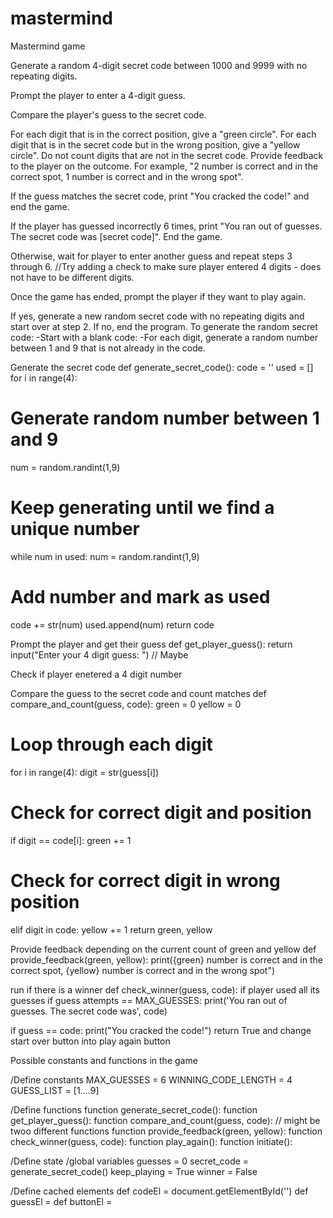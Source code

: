 # mastermind
Mastermind game 

Generate a random 4-digit secret code between 1000 and 9999 with no repeating digits.

Prompt the player to enter a 4-digit guess.

Compare the player's guess to the secret code.

For each digit that is in the correct position, give a "green circle".
For each digit that is in the secret code but in the wrong position, give a "yellow circle".
Do not count digits that are not in the secret code.
Provide feedback to the player on the outcome. For example, "2 number is correct and in the correct spot, 1 number is correct and in the wrong spot".

If the guess matches the secret code, print "You cracked the code!" and end the game.

If the player has guessed incorrectly 6 times, print "You ran out of guesses. The secret code was [secret code]". End the game.

Otherwise, wait for player to enter another guess and repeat steps 3 through 6.
//Try adding a check to make sure player entered 4 digits - does not have to be different digits.

Once the game has ended, prompt the player if they want to play again.

If yes, generate a new random secret code with no repeating digits and start over at step 2.
If no, end the program.
To generate the random secret code:
  -Start with a blank code: 
  -For each digit, generate a random number between 1 and 9 that is not already in the code.


Generate the secret code
def generate_secret_code():
code = ''
used = []
for i in range(4):
# Generate random number between 1 and 9
num = random.randint(1,9)
# Keep generating until we find a unique number
while num in used:
num = random.randint(1,9)
# Add number and mark as used
code += str(num)
used.append(num)
return code

Prompt the player and get their guess
def get_player_guess():
return input("Enter your 4 digit guess: ") // Maybe

Check if player enetered a 4 digit number

Compare the guess to the secret code and count matches
def compare_and_count(guess, code):
green = 0
yellow = 0
# Loop through each digit
for i in range(4):
digit = str(guess[i])
# Check for correct digit and position
if digit == code[i]:
green += 1
# Check for correct digit in wrong position
elif digit in code:
yellow += 1
return green, yellow

Provide feedback depending on the current count of green and yellow
def provide_feedback(green, yellow):
print({green} number is correct and in the correct spot, {yellow} number is correct and in the wrong spot")

run if there is a winner
def check_winner(guess, code):
if player used all its guesses
if guess attempts == MAX_GUESSES:
print('You ran out of guesses. The secret code was', code)


if guess == code:
print("You cracked the code!")
return True and change start over button into play again button

Possible constants and functions in the game

/Define constants
MAX_GUESSES = 6
WINNING_CODE_LENGTH = 4
GUESS_LIST = [1....9]

/Define functions
function generate_secret_code():
function get_player_guess():
function compare_and_count(guess, code): // might be twoo different functions
function provide_feedback(green, yellow):
function check_winner(guess, code):
function play_again():
function initiate():

/Define state /global variables
guesses = 0
secret_code = generate_secret_code()
keep_playing = True
winner = False

/Define cached elements 
def codeEl = document.getElementById('')
def guessEl = 
def buttonEl = 